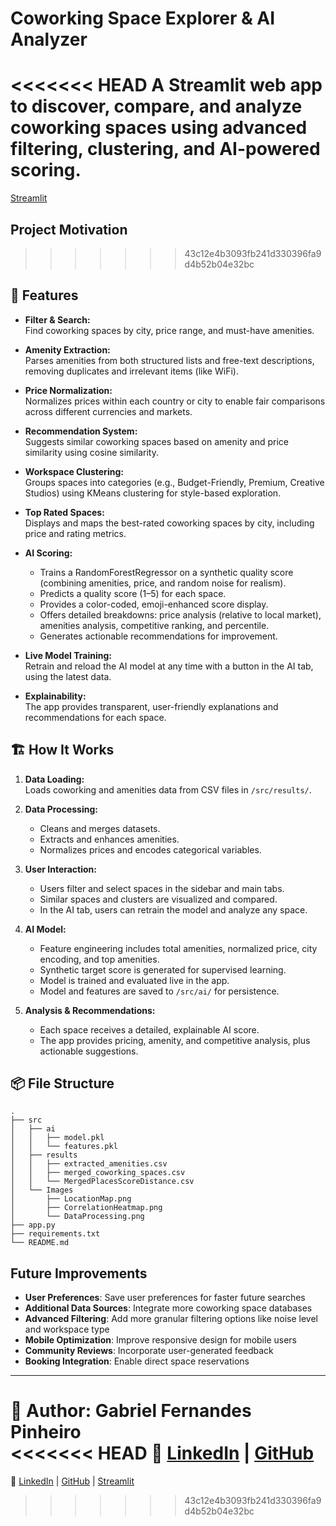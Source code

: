 # Coworking Space Explorer & AI Analyzer

<<<<<<< HEAD
A Streamlit web app to discover, compare, and analyze coworking spaces using advanced filtering, clustering, and AI-powered scoring.
=======
[Streamlit](https://coworking.streamlit.app/)

## Project Motivation
>>>>>>> 43c12e4b3093fb241d330396fa9d4b52b04e32bc

## 🚀 Features

- **Filter & Search:**  
  Find coworking spaces by city, price range, and must-have amenities.

- **Amenity Extraction:**  
  Parses amenities from both structured lists and free-text descriptions, removing duplicates and irrelevant items (like WiFi).

- **Price Normalization:**  
  Normalizes prices within each country or city to enable fair comparisons across different currencies and markets.

- **Recommendation System:**  
  Suggests similar coworking spaces based on amenity and price similarity using cosine similarity.

- **Workspace Clustering:**  
  Groups spaces into categories (e.g., Budget-Friendly, Premium, Creative Studios) using KMeans clustering for style-based exploration.

- **Top Rated Spaces:**  
  Displays and maps the best-rated coworking spaces by city, including price and rating metrics.

- **AI Scoring:**  
  - Trains a RandomForestRegressor on a synthetic quality score (combining amenities, price, and random noise for realism).
  - Predicts a quality score (1–5) for each space.
  - Provides a color-coded, emoji-enhanced score display.
  - Offers detailed breakdowns: price analysis (relative to local market), amenities analysis, competitive ranking, and percentile.
  - Generates actionable recommendations for improvement.

- **Live Model Training:**  
  Retrain and reload the AI model at any time with a button in the AI tab, using the latest data.

- **Explainability:**  
  The app provides transparent, user-friendly explanations and recommendations for each space.

## 🏗️ How It Works

1. **Data Loading:**  
   Loads coworking and amenities data from CSV files in `/src/results/`.

2. **Data Processing:**  
   - Cleans and merges datasets.
   - Extracts and enhances amenities.
   - Normalizes prices and encodes categorical variables.

3. **User Interaction:**  
   - Users filter and select spaces in the sidebar and main tabs.
   - Similar spaces and clusters are visualized and compared.
   - In the AI tab, users can retrain the model and analyze any space.

4. **AI Model:**  
   - Feature engineering includes total amenities, normalized price, city encoding, and top amenities.
   - Synthetic target score is generated for supervised learning.
   - Model is trained and evaluated live in the app.
   - Model and features are saved to `/src/ai/` for persistence.

5. **Analysis & Recommendations:**  
   - Each space receives a detailed, explainable AI score.
   - The app provides pricing, amenity, and competitive analysis, plus actionable suggestions.

## 📦 File Structure
```
.
├── src
│   ├── ai
│   │   ├── model.pkl
│   │   └── features.pkl
│   ├── results
│   │   ├── extracted_amenities.csv
│   │   ├── merged_coworking_spaces.csv
│   │   └── MergedPlacesScoreDistance.csv
│   └── Images
│       ├── LocationMap.png
│       ├── CorrelationHeatmap.png
│       └── DataProcessing.png
├── app.py
├── requirements.txt
└── README.md
```

## Future Improvements

- **User Preferences**: Save user preferences for faster future searches
- **Additional Data Sources**: Integrate more coworking space databases
- **Advanced Filtering**: Add more granular filtering options like noise level and workspace type
- **Mobile Optimization**: Improve responsive design for mobile users
- **Community Reviews**: Incorporate user-generated feedback
- **Booking Integration**: Enable direct space reservations

---

📌 **Author:** Gabriel Fernandes Pinheiro  
<<<<<<< HEAD
🔗 [LinkedIn](https://www.linkedin.com/in/gabriel-fernandes-pinheiro) | [GitHub](https://github.com/gabriel-pinheiro) 
=======
🔗 [LinkedIn](https://www.linkedin.com/in/gabriel-fernandes-pinheiro) | [GitHub](https://github.com/gabriel-pinheiro) | [Streamlit](https://coworking.streamlit.app/)
>>>>>>> 43c12e4b3093fb241d330396fa9d4b52b04e32bc
